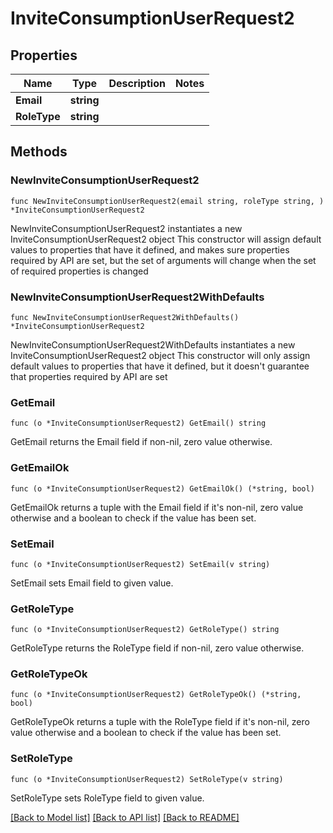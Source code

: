 # InviteConsumptionUserRequest2

## Properties

Name | Type | Description | Notes
------------ | ------------- | ------------- | -------------
**Email** | **string** |  | 
**RoleType** | **string** |  | 

## Methods

### NewInviteConsumptionUserRequest2

`func NewInviteConsumptionUserRequest2(email string, roleType string, ) *InviteConsumptionUserRequest2`

NewInviteConsumptionUserRequest2 instantiates a new InviteConsumptionUserRequest2 object
This constructor will assign default values to properties that have it defined,
and makes sure properties required by API are set, but the set of arguments
will change when the set of required properties is changed

### NewInviteConsumptionUserRequest2WithDefaults

`func NewInviteConsumptionUserRequest2WithDefaults() *InviteConsumptionUserRequest2`

NewInviteConsumptionUserRequest2WithDefaults instantiates a new InviteConsumptionUserRequest2 object
This constructor will only assign default values to properties that have it defined,
but it doesn't guarantee that properties required by API are set

### GetEmail

`func (o *InviteConsumptionUserRequest2) GetEmail() string`

GetEmail returns the Email field if non-nil, zero value otherwise.

### GetEmailOk

`func (o *InviteConsumptionUserRequest2) GetEmailOk() (*string, bool)`

GetEmailOk returns a tuple with the Email field if it's non-nil, zero value otherwise
and a boolean to check if the value has been set.

### SetEmail

`func (o *InviteConsumptionUserRequest2) SetEmail(v string)`

SetEmail sets Email field to given value.


### GetRoleType

`func (o *InviteConsumptionUserRequest2) GetRoleType() string`

GetRoleType returns the RoleType field if non-nil, zero value otherwise.

### GetRoleTypeOk

`func (o *InviteConsumptionUserRequest2) GetRoleTypeOk() (*string, bool)`

GetRoleTypeOk returns a tuple with the RoleType field if it's non-nil, zero value otherwise
and a boolean to check if the value has been set.

### SetRoleType

`func (o *InviteConsumptionUserRequest2) SetRoleType(v string)`

SetRoleType sets RoleType field to given value.



[[Back to Model list]](../README.md#documentation-for-models) [[Back to API list]](../README.md#documentation-for-api-endpoints) [[Back to README]](../README.md)


